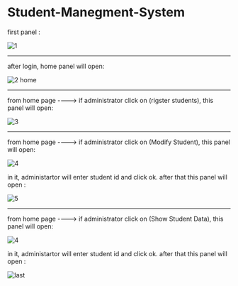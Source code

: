# Student-Manegment-System


first panel :

![1](https://user-images.githubusercontent.com/103201013/209266640-134ab059-6183-444a-a318-0c4b427a77a3.png)

------------------------------------------------------------------

after login, home panel will open:

![2 home](https://user-images.githubusercontent.com/103201013/209267679-365ee3f0-85df-4da8-b64b-04e82e8487b4.png)

------------------------------------------------------------------

from home page ----> if administrator click on (rigster students), this panel will open:

![3](https://user-images.githubusercontent.com/103201013/209267812-ca863310-7949-48fd-8f49-c3144a5543f5.png)

------------------------------------------------------------------

from home page ----> if administrator click on (Modify Student), this panel will open:

![4](https://user-images.githubusercontent.com/103201013/209267909-80590614-da51-402a-a7d6-e630a482ecd4.png)

in it, administartor will enter student id and click ok.
after that this panel will open :

![5](https://user-images.githubusercontent.com/103201013/209268094-f6ab9c9e-3c2e-43c3-941c-6d7e2d252096.png)

-------------------------------------------------------------------

from home page ----> if administrator click on (Show Student Data), this panel will open:

![4](https://user-images.githubusercontent.com/103201013/209267909-80590614-da51-402a-a7d6-e630a482ecd4.png)

in it, administartor will enter student id and click ok.
after that this panel will open :

![last](https://user-images.githubusercontent.com/103201013/209268428-a23da58b-61a6-4f87-bc78-939665621056.png)


